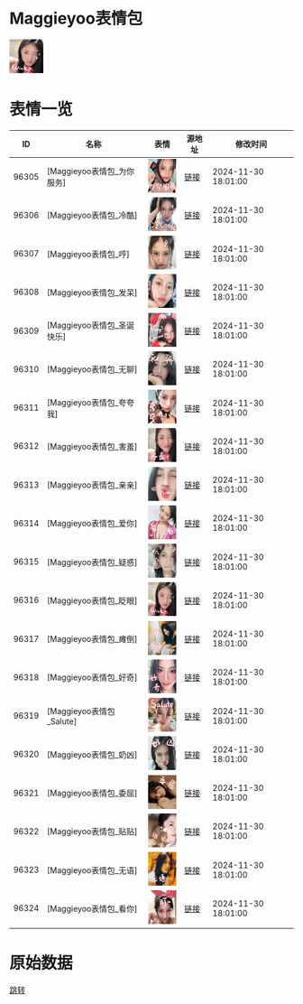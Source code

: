 # Maggieyoo表情包

<img src="./cover.png" height="60" alt="cover" />

# 表情一览

|ID|名称|表情|源地址|修改时间|
|----|----|----|----|----|
|96305|[Maggieyoo表情包_为你服务]|<img src="./pic/096305_%5BMaggieyoo表情包_为你服务%5D.png" height="60" alt="为你服务"/>|[链接](https://i0.hdslb.com/bfs/garb/c4694b5f49b281ba1403b579f76f76cff0293d36.png)|2024-11-30 18:01:00|
|96306|[Maggieyoo表情包_冷酷]|<img src="./pic/096306_%5BMaggieyoo表情包_冷酷%5D.png" height="60" alt="冷酷"/>|[链接](https://i0.hdslb.com/bfs/garb/f4938ed2ab08d1a8916079e97febcd1b51b7e1be.png)|2024-11-30 18:01:00|
|96307|[Maggieyoo表情包_哼]|<img src="./pic/096307_%5BMaggieyoo表情包_哼%5D.png" height="60" alt="哼"/>|[链接](https://i0.hdslb.com/bfs/garb/486a4bf294f78c59fef2c118c813775cd95bcf39.png)|2024-11-30 18:01:00|
|96308|[Maggieyoo表情包_发呆]|<img src="./pic/096308_%5BMaggieyoo表情包_发呆%5D.png" height="60" alt="发呆"/>|[链接](https://i0.hdslb.com/bfs/garb/35a07d209ba019cddee05ae90a48a6a639de3d99.png)|2024-11-30 18:01:00|
|96309|[Maggieyoo表情包_圣诞快乐]|<img src="./pic/096309_%5BMaggieyoo表情包_圣诞快乐%5D.png" height="60" alt="圣诞快乐"/>|[链接](https://i0.hdslb.com/bfs/garb/c72b4fbd9b87252a470225f45af171a3d18dcb6a.png)|2024-11-30 18:01:00|
|96310|[Maggieyoo表情包_无聊]|<img src="./pic/096310_%5BMaggieyoo表情包_无聊%5D.png" height="60" alt="无聊"/>|[链接](https://i0.hdslb.com/bfs/garb/52bf44602556fea89e5e3baf3a888541fd060ab9.png)|2024-11-30 18:01:00|
|96311|[Maggieyoo表情包_夸夸我]|<img src="./pic/096311_%5BMaggieyoo表情包_夸夸我%5D.png" height="60" alt="夸夸我"/>|[链接](https://i0.hdslb.com/bfs/garb/55edafb595332b1ca0f10c988baf593319530b65.png)|2024-11-30 18:01:00|
|96312|[Maggieyoo表情包_害羞]|<img src="./pic/096312_%5BMaggieyoo表情包_害羞%5D.png" height="60" alt="害羞"/>|[链接](https://i0.hdslb.com/bfs/garb/a707e993b79c1308a3ef57aede477779014db825.png)|2024-11-30 18:01:00|
|96313|[Maggieyoo表情包_亲亲]|<img src="./pic/096313_%5BMaggieyoo表情包_亲亲%5D.png" height="60" alt="亲亲"/>|[链接](https://i0.hdslb.com/bfs/garb/c4f39f28b8558c7cecb0dad14bfd0fbb8fd4d2f3.png)|2024-11-30 18:01:00|
|96314|[Maggieyoo表情包_爱你]|<img src="./pic/096314_%5BMaggieyoo表情包_爱你%5D.png" height="60" alt="爱你"/>|[链接](https://i0.hdslb.com/bfs/garb/1d5e645f6e4555b0e5b186ac3f7fe25f774da0de.png)|2024-11-30 18:01:00|
|96315|[Maggieyoo表情包_疑惑]|<img src="./pic/096315_%5BMaggieyoo表情包_疑惑%5D.png" height="60" alt="疑惑"/>|[链接](https://i0.hdslb.com/bfs/garb/994479c48188386483fa71a7a1b28fbbf3aa0ab6.png)|2024-11-30 18:01:00|
|96316|[Maggieyoo表情包_眨眼]|<img src="./pic/096316_%5BMaggieyoo表情包_眨眼%5D.png" height="60" alt="眨眼"/>|[链接](https://i0.hdslb.com/bfs/garb/4662c67e32ecbbab274964545be3ca53493d68e0.png)|2024-11-30 18:01:00|
|96317|[Maggieyoo表情包_瘫倒]|<img src="./pic/096317_%5BMaggieyoo表情包_瘫倒%5D.png" height="60" alt="瘫倒"/>|[链接](https://i0.hdslb.com/bfs/garb/89c5d03e6f28815a6e0423a09e90c9dd951a4843.png)|2024-11-30 18:01:00|
|96318|[Maggieyoo表情包_好奇]|<img src="./pic/096318_%5BMaggieyoo表情包_好奇%5D.png" height="60" alt="好奇"/>|[链接](https://i0.hdslb.com/bfs/garb/21f93c0642b7b84dafad20be48948dcb5c85c628.png)|2024-11-30 18:01:00|
|96319|[Maggieyoo表情包_Salute]|<img src="./pic/096319_%5BMaggieyoo表情包_Salute%5D.png" height="60" alt="Salute"/>|[链接](https://i0.hdslb.com/bfs/garb/9466cf5e73bb84939c6ebec4fb42ca4d57935aca.png)|2024-11-30 18:01:00|
|96320|[Maggieyoo表情包_奶凶]|<img src="./pic/096320_%5BMaggieyoo表情包_奶凶%5D.png" height="60" alt="奶凶"/>|[链接](https://i0.hdslb.com/bfs/garb/7348bcac01418787a532ff1429018eb21cd7f415.png)|2024-11-30 18:01:00|
|96321|[Maggieyoo表情包_委屈]|<img src="./pic/096321_%5BMaggieyoo表情包_委屈%5D.png" height="60" alt="委屈"/>|[链接](https://i0.hdslb.com/bfs/garb/018b08ba745623318ad89e5b94359e5366351489.png)|2024-11-30 18:01:00|
|96322|[Maggieyoo表情包_贴贴]|<img src="./pic/096322_%5BMaggieyoo表情包_贴贴%5D.png" height="60" alt="贴贴"/>|[链接](https://i0.hdslb.com/bfs/garb/e09df7b8e9a59228f2e71c75f224aafaf0b9e9e5.png)|2024-11-30 18:01:00|
|96323|[Maggieyoo表情包_无语]|<img src="./pic/096323_%5BMaggieyoo表情包_无语%5D.png" height="60" alt="无语"/>|[链接](https://i0.hdslb.com/bfs/garb/94effd9a6881f065fac8de895f4e7f11a3d19172.png)|2024-11-30 18:01:00|
|96324|[Maggieyoo表情包_看你]|<img src="./pic/096324_%5BMaggieyoo表情包_看你%5D.png" height="60" alt="看你"/>|[链接](https://i0.hdslb.com/bfs/garb/1780d908c06eb5d356422bb7da66bca7239f7e66.png)|2024-11-30 18:01:00|

# 原始数据

[跳转](./raw.json)

